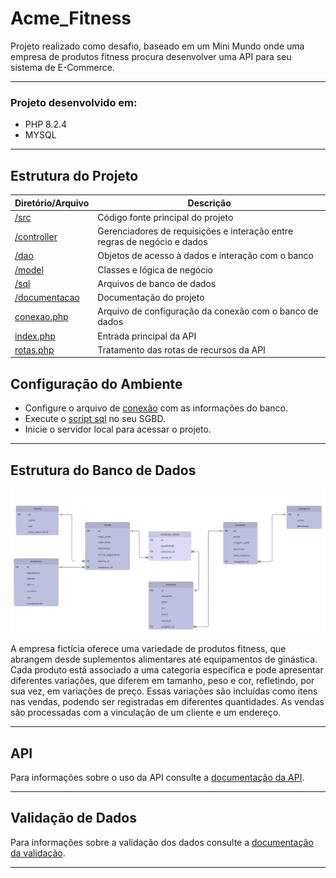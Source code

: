 # Acme_Fitness
Projeto realizado como desafio, baseado em um Mini Mundo onde uma empresa de produtos fitness procura desenvolver uma API para seu sistema de E-Commerce.

---

### Projeto desenvolvido em:
- PHP 8.2.4
- MYSQL

---

## Estrutura do Projeto

| Diretório/Arquivo            | Descrição                                                                |
|------------------------------|--------------------------------------------------------------------------|
| [/src](/src)                 | Código fonte principal do projeto                                        |
| [/controller](/src/controller/) | Gerenciadores de requisições e interação entre regras de negócio e dados |
| [/dao](/src/dao)             | Objetos de acesso à dados e interação com o banco                        |
| [/model](/src/model)         | Classes e lógica de negócio                                              |
| [/sql](/src/sql)             | Arquivos de banco de dados                                               |
| [/documentacao](/documentacao) | Documentação do projeto                                                 |
| [conexao.php](/src/conexao.php) | Arquivo de configuração da conexão com o banco de dados                  |
| [index.php](/index.php)     | Entrada principal da API                                                |
| [rotas.php](/rotas.php)     | Tratamento das rotas de recursos da API                                  |

## Configuração do Ambiente  
- Configure o arquivo de [conexão](src/conexao.php) com as informações do banco.  
- Execute o [script sql](/src/sql/bd.sql) no seu SGBD.  
- Inicie o servidor local para acessar o projeto.


---

## Estrutura do Banco de Dados
![Diagrama de Entidades](/documentacao/diagrama_entidades.png)

A empresa fictícia oferece uma variedade de produtos fitness, que abrangem desde suplementos alimentares até equipamentos de ginástica. Cada produto está associado a uma categoria específica e pode apresentar diferentes variações, que diferem em tamanho, peso e cor, refletindo, por sua vez, em variações de preço. Essas variações são incluídas como itens nas vendas, podendo ser registradas em diferentes quantidades. As vendas são processadas com a vinculação de um cliente e um endereço.

---

## API
Para informações sobre o uso da API consulte a [documentação da API](/documentacao/api.md).

---

## Validação de Dados
Para informações sobre a validação dos dados consulte a [documentação da validação](/documentacao/validacoes.md).

---
